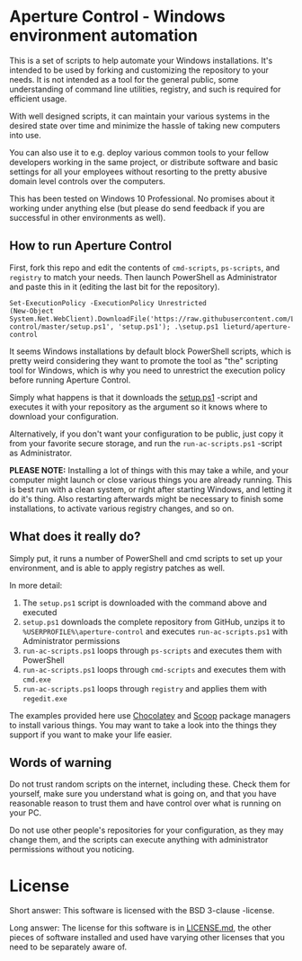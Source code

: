 # Aperture Control - Windows environment automation

This is a set of scripts to help automate your Windows installations. It's intended to be used by forking and customizing the repository to your needs. It is not intended as a tool for the general public, some understanding of command line utilities, registry, and such is required for efficient usage.

With well designed scripts, it can maintain your various systems in the desired state over time and minimize the hassle of taking new computers into use.

You can also use it to e.g. deploy various common tools to your fellow developers working in the same project, or distribute software and basic settings for all your employees without resorting to the pretty abusive domain level controls over the computers.

This has been tested on Windows 10 Professional. No promises about it working under anything else (but please do send feedback if you are successful in other environments as well).


## How to run Aperture Control

First, fork this repo and edit the contents of `cmd-scripts`, `ps-scripts`, and `registry` to match your needs. Then launch PowerShell as Administrator and paste this in it (editing the last bit for the repository).

```
Set-ExecutionPolicy -ExecutionPolicy Unrestricted
(New-Object System.Net.WebClient).DownloadFile('https://raw.githubusercontent.com/Lieturd/aperture-control/master/setup.ps1', 'setup.ps1'); .\setup.ps1 lieturd/aperture-control
```

It seems Windows installations by default block PowerShell scripts, which is pretty weird considering they want to promote the tool as "the" scripting tool for Windows, which is why you need to unrestrict the execution policy before running Aperture Control.

Simply what happens is that it downloads the [setup.ps1](./setup.ps1) -script and executes it with your repository as the argument so it knows where to download your configuration.

Alternatively, if you don't want your configuration to be public, just copy it from your favorite secure storage, and run the `run-ac-scripts.ps1` -script as Administrator.

**PLEASE NOTE:** Installing a lot of things with this may take a while, and your computer might launch or close various things you are already running. This is best run with a clean system, or right after starting Windows, and letting it do it's thing. Also restarting afterwards might be necessary to finish some installations, to activate various registry changes, and so on.


## What does it really do?

Simply put, it runs a number of PowerShell and cmd scripts to set up your environment, and is able to apply registry patches as well.

In more detail:
1. The `setup.ps1` script is downloaded with the command above and executed
2. `setup.ps1` downloads the complete repository from GitHub, unzips it to `%USERPROFILE%\aperture-control` and executes `run-ac-scripts.ps1` with Administrator permissions
3. `run-ac-scripts.ps1` loops through `ps-scripts` and executes them with PowerShell
4. `run-ac-scripts.ps1` loops through `cmd-scripts` and executes them with `cmd.exe`
5. `run-ac-scripts.ps1` loops through `registry` and applies them with `regedit.exe`

The examples provided here use [Chocolatey](https://chocolatey.org) and [Scoop](https://scoop.sh) package managers to install various things. You may want to take a look into the things they support if you want to make your life easier.


## Words of warning

Do not trust random scripts on the internet, including these. Check them for yourself, make sure you understand what is going on, and that you have reasonable reason to trust them and have control over what is running on your PC.

Do not use other people's repositories for your configuration, as they may change them, and the scripts can execute anything with administrator permissions without you noticing.


# License

Short answer: This software is licensed with the BSD 3-clause -license.

Long answer: The license for this software is in [LICENSE.md](./LICENSE.md), the other pieces of software installed and used have varying other licenses that you need to be separately aware of.
